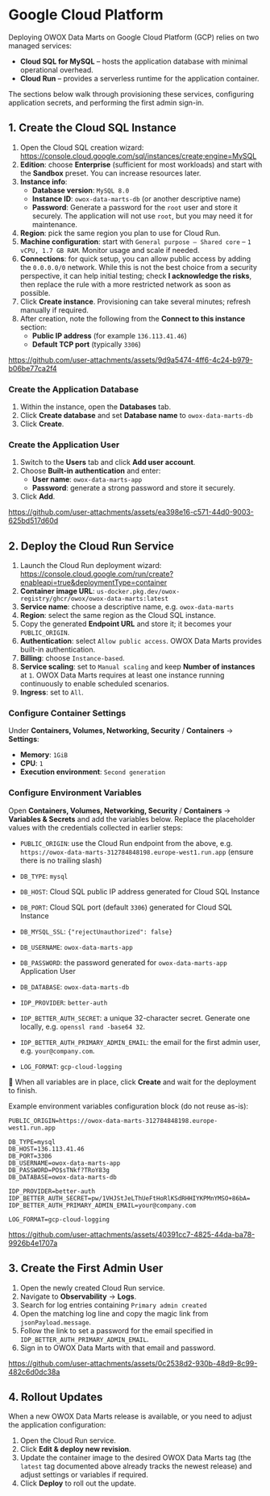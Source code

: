 # Google Cloud Platform

Deploying OWOX Data Marts on Google Cloud Platform (GCP) relies on two managed services:

- **Cloud SQL for MySQL** – hosts the application database with minimal operational overhead.
- **Cloud Run** – provides a serverless runtime for the application container.

The sections below walk through provisioning these services, configuring application secrets, and performing the first admin sign-in.

## 1. Create the Cloud SQL Instance

1. Open the Cloud SQL creation wizard: <https://console.cloud.google.com/sql/instances/create;engine=MySQL>
2. **Edition**: choose **Enterprise** (sufficient for most workloads) and start with the **Sandbox** preset. You can increase resources later.
3. **Instance info**:
   - **Database version**: `MySQL 8.0`
   - **Instance ID**: `owox-data-marts-db` (or another descriptive name)
   - **Password**: Generate a password for the `root` user and store it securely. The application will not use `root`, but you may need it for maintenance.
4. **Region**: pick the same region you plan to use for Cloud Run.
5. **Machine configuration**: start with `General purpose – Shared core` – `1 vCPU, 1.7 GB RAM`. Monitor usage and scale if needed.
6. **Connections**: for quick setup, you can allow public access by adding the `0.0.0.0/0` network. While this is not the best choice from a security perspective, it can help initial testing; check **I acknowledge the risks**, then replace the rule with a more restricted network as soon as possible.
7. Click **Create instance**. Provisioning can take several minutes; refresh manually if required.
8. After creation, note the following from the **Connect to this instance** section:
   - **Public IP address** (for example `136.113.41.46`)
   - **Default TCP port** (typically `3306`)

<https://github.com/user-attachments/assets/9d9a5474-4ff6-4c24-b979-b06be77ca2f4>

### Create the Application Database

1. Within the instance, open the **Databases** tab.
2. Click **Create database** and set **Database name** to `owox-data-marts-db`
3. Click **Create**.

### Create the Application User

1. Switch to the **Users** tab and click **Add user account**.
2. Choose **Built-in authentication** and enter:
   - **User name**: `owox-data-marts-app`
   - **Password**: generate a strong password and store it securely.
3. Click **Add**.

<https://github.com/user-attachments/assets/ea398e16-c571-44d0-9003-625bd517d60d>

## 2. Deploy the Cloud Run Service

1. Launch the Cloud Run deployment wizard: <https://console.cloud.google.com/run/create?enableapi=true&deploymentType=container>
2. **Container image URL**: `us-docker.pkg.dev/owox-registry/ghcr/owox/owox-data-marts:latest`
3. **Service name**: choose a descriptive name, e.g. `owox-data-marts`
4. **Region**: select the same region as the Cloud SQL instance.
5. Copy the generated **Endpoint URL** and store it; it becomes your `PUBLIC_ORIGIN`.
6. **Authentication**: select `Allow public access`. OWOX Data Marts provides built-in authentication.
7. **Billing**: choose `Instance-based`.
8. **Service scaling**: set to `Manual scaling` and keep **Number of instances** at `1`. OWOX Data Marts requires at least one instance running continuously to enable scheduled scenarios.
9. **Ingress**: set to `All`.

### Configure Container Settings

Under **Containers, Volumes, Networking, Security** / **Containers** → **Settings**:

- **Memory**: `1GiB`
- **CPU**: `1`
- **Execution environment**: `Second generation`

### Configure Environment Variables

Open **Containers, Volumes, Networking, Security** / **Containers** → **Variables & Secrets** and add the variables below. Replace the placeholder values with the credentials collected in earlier steps:

- `PUBLIC_ORIGIN`: use the Cloud Run endpoint from the above, e.g. `https://owox-data-marts-312784848198.europe-west1.run.app` (ensure there is no trailing slash)

- `DB_TYPE`: `mysql`
- `DB_HOST`: Cloud SQL public IP address generated for Cloud SQL Instance
- `DB_PORT`: Cloud SQL port (default `3306`) generated for Cloud SQL Instance
- `DB_MYSQL_SSL`: `{"rejectUnauthorized": false}`
- `DB_USERNAME`: `owox-data-marts-app`
- `DB_PASSWORD`: the password generated for `owox-data-marts-app` Application User
- `DB_DATABASE`: `owox-data-marts-db`

- `IDP_PROVIDER`: `better-auth`
- `IDP_BETTER_AUTH_SECRET`: a unique 32-character secret. Generate one locally, e.g. `openssl rand -base64 32`.
- `IDP_BETTER_AUTH_PRIMARY_ADMIN_EMAIL`: the email for the first admin user, e.g. `your@company.com`.

- `LOG_FORMAT`: `gcp-cloud-logging`

🏁 When all variables are in place, click **Create** and wait for the deployment to finish.

Example environment variables configuration block (do not reuse as-is):

```text
PUBLIC_ORIGIN=https://owox-data-marts-312784848198.europe-west1.run.app

DB_TYPE=mysql
DB_HOST=136.113.41.46
DB_PORT=3306
DB_USERNAME=owox-data-marts-app
DB_PASSWORD=PO$sTNkf?TRoY83g
DB_DATABASE=owox-data-marts-db

IDP_PROVIDER=better-auth
IDP_BETTER_AUTH_SECRET=pw/1VHJStJeLThUeFtHoRlKSdRHHIYKPMnYMSO+86bA=
IDP_BETTER_AUTH_PRIMARY_ADMIN_EMAIL=your@company.com

LOG_FORMAT=gcp-cloud-logging
```

<https://github.com/user-attachments/assets/40391cc7-4825-44da-ba78-9926b4e1707a>

## 3. Create the First Admin User

1. Open the newly created Cloud Run service.
2. Navigate to **Observability** → **Logs**.
3. Search for log entries containing `Primary admin created`
4. Open the matching log line and copy the magic link from `jsonPayload.message`.
5. Follow the link to set a password for the email specified in `IDP_BETTER_AUTH_PRIMARY_ADMIN_EMAIL`.
6. Sign in to OWOX Data Marts with that email and password.

<https://github.com/user-attachments/assets/0c2538d2-930b-48d9-8c99-482c6d0dc38a>

## 4. Rollout Updates

When a new OWOX Data Marts release is available, or you need to adjust the application configuration:

1. Open the Cloud Run service.
2. Click **Edit & deploy new revision**.
3. Update the container image to the desired OWOX Data Marts tag (the `latest` tag documented above already tracks the newest release) and adjust settings or variables if required.
4. Click **Deploy** to roll out the update.
